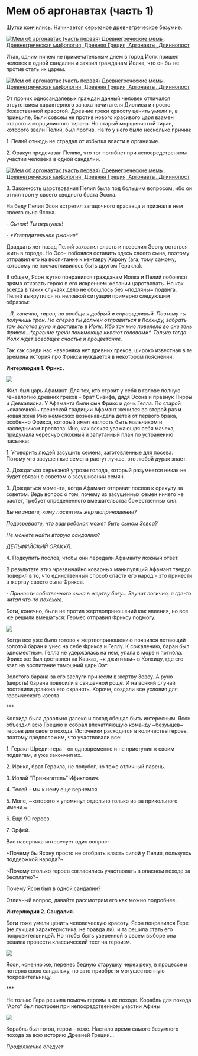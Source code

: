 # Мем об аргонавтах (часть 1)

Шутки кончились. Начинается серьезное древнегреческое безумие.

[![Мем об аргонавтах (часть первая) Древнегреческие мемы, Древнегреческая мифология, Древняя Греция, Аргонавты, Длиннопост](https://cs9.pikabu.ru/post_img/2016/11/22/6/147980426111999187.jpg)](https://cs9.pikabu.ru/post_img/big/2016/11/22/6/147980426111999187.jpg)

Итак, одним ничем не примечательным днем в город Иолк пришел человек в одной сандалии и заявил гражданам Иолка, что он бы не против стать их царем.

[![Мем об аргонавтах (часть первая) Древнегреческие мемы, Древнегреческая мифология, Древняя Греция, Аргонавты, Длиннопост](https://cs9.pikabu.ru/post_img/2016/11/22/6/1479804353146220552.jpg)](https://cs9.pikabu.ru/post_img/2016/11/22/6/1479804353146220552.jpg)

От прочих односандалевых граждан данный человек отличался отсутствием характерного запаха почитателя Диониса и просто божественной красотой. Древние греки красоту ценить умели и, в принципе, были совсем не против нового красивого царя взамен старого и морщинистого тирана. Но старый морщинистый тиран, которого звали Пелий, был против. На то у него было несколько причин:

1\. Пелий отнюдь не страдал от избытка власти в организме.

2\. Оракул предсказал Пелию, что тот погибнет при непосредственном участии человека в одной сандалии.

[![Мем об аргонавтах (часть первая) Древнегреческие мемы, Древнегреческая мифология, Древняя Греция, Аргонавты, Длиннопост](https://cs9.pikabu.ru/post_img/2016/11/22/6/1479804471176027605.jpg)](https://cs9.pikabu.ru/post_img/2016/11/22/6/1479804471176027605.jpg)

3\. Законность царствования Пелия была под большим вопросом, ибо он отнял трон у своего сводного брата Эсона.

На беду Пелия Эсон встретил загадочного красавца и признал в нем своего сына Ясона.

_\- Сынок! Ты вернулся!_

_\- \*Утвердительное ржание\*_

Двадцать лет назад Пелий захватил власть и позволил Эсону остаться жить в городе. Но Эсон побоялся оставить здесь своего сына, поэтому отправил его на воспитание к кентавру Хирону (ага, тому самому, которому не посчастливилось быть другом Геракла).  

В общем, Ясон жутко понравился гражданам Иолка и Пелий побоялся прямо отказать герою в его искреннем желании царствовать. Но как всегда в таких случаях дело не обошлось без ~подляны~ подвига. Пелий выкрутился из неловкой ситуации примерно следующим образом:

_\- Я, конечно, тиран, но вообще я добрый и справедливый. Поэтому ты получишь трон. Но сперва ты должен отправиться в Колхиду, забрать там золотое руно и доставить в Иолк. Ибо так мне повелела во сне тень Фрикса...\*древние греки понимающе кивают головами\*. Только тогда Иолк ждет всеобщее счастье и процветание._

Так как среди нас наверняка нет древних греков, широко известная в те времена история про Фрикса нуждается в некотором пояснении.

**Интерлюдия 1. Фрикс.**

![](https://cs9.pikabu.ru/post_img/2016/11/22/6/147980466217098148.jpg)

Жил-был царь Афамант. Для тех, кто строит у себя в голове полную генеалогию древних греков - брат Сизифа, дядя Эсона и правнук Пирры и Девкалиона. У Афаманта были сын Фрикс и дочь Гелла. По старой ~сказочной~ греческой традиции Афамант женился во второй раз и новая жена Ино немножко возненавидела детей от первого брака, особенно Фрикса, который имел наглость быть мальчиком и наследником престола. Ино, как всякая уважающая себя мачеха, придумала чересчур сложный и запутанный план по устранению пасынка:

1\. Уговорить людей засушить семена, заготовленные для посева. Потому что засушенные семена растут лучше, это любой дурак знает.

2\. Дождаться серьезной угрозы голода, который разумеется никак не будет связан с советом о засушивании семян.

3\. Дождаться момента, когда Афамант отправит послов к оракулу за советом. Ведь вопрос о том, почему из засушенных семен ничего не растет, требует определенного вмешательства божественных сил.

_Вы не знаете, кому посвятить жертвоприношение?_

_Подозреваете, что ваш ребенок может быть сыном Зевса?_

_Не можете найти вторую сандалию?_

_ДЕЛЬФИЙСКИЙ ОРАКУЛ._

4\. Подкупить послов, чтобы они передали Афаманту ложный ответ.

В результате этих чрезвычайно коварных манипуляций Афамант твердо поверил в то, что единственный способ спасти его народ - это принести в жертву своего сына Фрикса.

_\- Принести собственного сына в жертву богу… Звучит логично, я где-то читал что-то похожее._

Боги, конечно, были не против жертвоприношений как явления, но все же решили вмешаться: Гермес отправил Фриксу подмогу.

![](https://cs8.pikabu.ru/post_img/big/2016/11/22/6/1479804934122898285.jpg)

Когда все уже было готово к жертвоприношению появился летающий золотой баран и унес на себе Фрикса и Геллу. К сожалению, баран был одноместным. Гелла не удержалась на нем, упала в море и погибла. Фрикс же был доставлен на Кавказ, ~к джигитам~ в Колхиду, где его взял на воспитание тамошний царь Ээт.

Золотого барана за его заслуги принесли в жертву Зевсу. А руно (шерсть) барана повесили в священной роще. И на всякий случай поставили дракона его охранять. Короче, создали все условия для героического квеста.

\*\*\*

Колхида была довольно далеко и поход обещал быть интересным. Ясон объездил всю Грецию и собрал впечатляющую команду ~безумцев~ героев для своего похода. Источники расходятся в количестве героев, поэтому предположим, что участвовали все:

1\. Геракл Шредингера - он одновременно и не приступил к своим подвигам, и уже закончил их.

2\. Ификл, брат Геракла, не полубог, но тоже отличный парень.

3\. Иолай “Прижигатель” Ификлович.

4\. Тесей - мы к нему еще вернемся.

5\. Мопс, ~которого я упомянул отдельно только из-за прикольного имени.~

6\. Еще 90 героев.

7\. Орфей.

Вас наверняка интересует один вопрос:

~Почему бы Ясону просто не отобрать власть силой у Пелия, пользуясь поддержкой народа?~

~Почему столько героев согласились участвовать в опасном походе за бесплатно?~

Почему Ясон был в одной сандалии?

Отличный вопрос, давайте рассмотрим его как можно подробнее.

**Интерлюдия 2. Сандалия.**

Боги тоже умели ценить человеческую красоту. Ясон понравился Гере (не лучшая характеристика, не правда ли), и та решила стать его покровительницей. Но чтобы быть уверенной в своем выборе она решила провести классический тест на героизм.

![](https://cs9.pikabu.ru/post_img/big/2016/11/22/6/1479805134113911983.png)

Ясон, конечно же, перенес бедную старушку через реку, в процессе и потеряв свою сандальку, но зато приобретя могущественную покровительницу.

\*\*\*

Не только Гера решила помочь героям в их походе. Корабль для похода “Арго” был построен при непосредственном участии Афины.

![](https://cs9.pikabu.ru/post_img/big/2016/11/22/6/147980518611259318.jpg)

Корабль был готов, герои - тоже. Настало время самого безумного похода за всю историю Древней Греции...

_Продолжение следует_